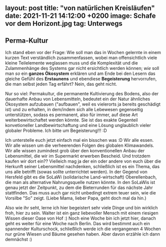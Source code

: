 layout: post
title: "von natürlichen Kreisläufen"
date: 2021-11-21 14:12:00 +0200
image: Schafe vor dem Horizont.jpg
tag: Unterwegs
---
## Perma-Kultur

Ich stand eben vor der Frage:
Wie soll man das in Wochen gelernte in einem kurzen Text verständlich zusammenfassen, wobei man offensichtlich viele kleine Teilelemente weglassen muss und die Komplexität und die Zulammenhänge des Systems gar nicht ersichtlich werden können; 
_wie_ soll man _so_ ein __ganzes Ökosystem__ erklären und am Ende bei den Lesern das gleiche Gefühl des __Erstaunens__ und ebendiese __Begeisterung__ hervorrufen, die man selbst jeden Tag erfährt?
Nein, das geht nicht. 

Nur so viel: Permakultur, die permanente Kultivierung des Bodens, also der dauerhafte Anbau von Lebensmitteln, bedeutet ein der Natur ähnliches Ökosystem aufzubauen ("aufbauen", weil es vielerorts ja bereits geschädigt ist) und zu erhalten, in dem/indem sich alle Lebewesen gegenseitig unterstützen, sodass es permanent, also für immer, auf diese Art weiterbewirtschaftet werden könnte.
Sie ist das exakte Gegenteil konvetioneller Landbewirtschaftung und eine Lösung unglaublich vieler globaler Probleme.
Ich bitte um Begeisterung!!! :D

Ich unterstelle euch jetzt einfach mal ein bisschen was :D
Wir alle essen.
Wir alle wissen um die verheerenden Folgen des globalen Klimawandels.
Wir alle wissen zumindest grob über den konventionellen Anbau der Lebensmittel, die wir im Supermarkt erwerben Bescheid. 
Und trotzdem kaufen wir dort ein??
Vielleich mag ja der ein oder andere von euch über die Herkunft seiner Lebensmittel nachdenken, schließlich ist es ein Thema, das uns alle betrifft (sowas sollte unterrichtet werden). In der Gegend von Hersfeld gibt es die SoLaWi (solidarische Land-wirtschaft) Oberellenbach, die man als alternative Nahrungsquelle nutzen könnte. In den SoLaWis ist genau jetzt der Zeitpunkt, zu dem die Bieterrunden für das nächste Jahr stattfinden. Das muss auch gar nicht unbedingt extrem teuer sein, wie die Vorsilbe "So" zeigt.  (Liebe Mama, lieber Papa, geht doch mal da hin.)

Also wie ihr seht, lerne ich hier begeistert sehr viele Dinge und bin wirklich froh, hier zu sein. Walter ist ein ganz liebevoller Mensch mit einem riesigen Wissen dieser Oase von Hof :)
Noch eine Woche bin ich jetzt hier, danach geht es weiter für eine Woche nach Berlin. Das wird bestimmt auch ein spannender Kulturschock, schließlich werde ich die vergangenen 4 Wochen nur grüne Wiesen und Bäume gesehen haben. Aber davon erzähle ich dann demnächst :)